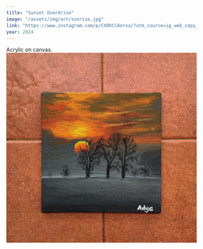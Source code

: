 ```yaml
---
title: "Sunset Overdrive"
image: "/assets/img/art/sunrise.jpg"
link: "https://www.instagram.com/p/CXOhCCAorxa/?utm_source=ig_web_copy_link"
year: 2024
---
```

Acrylic on canvas.
![241800865_623033385512706_2436038057587295729_n.jpg](../assets/img/art/sunrise.jpg)